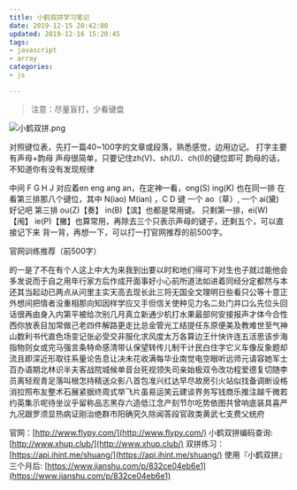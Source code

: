 ```yaml
---
title: 小鹤双拼学习笔记
date: 2019-12-15 20:42:00
updated: 2019-12-16 15:20:45
tags: 
- javascript
- array
categories: 
- js

---
```

> 注意：尽量盲打，少看键盘

![小鹤双拼.png][1]

对照键位表，先打一篇40~100字的文章或段落，熟悉感觉，边用边记。
打字主要有声母+韵母
声母很简单，只要记住zh(V)、sh(U)、ch(I)的键位即可
韵母的话，不知道你有没有发现规律


<!--more-->


中间 F G H J 对应着en eng ang an，在定神一看，ong(S) ing(K) 也在同一排
在看第三排那八个键位，其中 N(iao) M(ian) ，C D 键 一个 ao（草）, 一个 ai(黛) 好记吧
第三排 ou(Z)【奏】 in(B)【滨】也都是常用键。
只剩第一排，ei(W)【闱】 ie(P)【撇】也算常用，再除去三个只表示声母的键子，还剩五个，可以直接记下来
背一背，再想一下，可以打一打官网推荐的前500字。

官网训练推荐（前500字）

的一是了不在有个人这上中大为来我到出要以时和地们得可下对生也子就过能他会多发说而于自之用年行家方后作成开面事好小心前所道法如进着同经分定都然与本还其当起动已两点从问里主实天高去现长此三将无国全文理明日些看只公等十意正外想间把情者没重相那向知因样学应又手但信关使种见力名二处门并口么先位头回话很再由身入内第平被给次别几月真立新通少机打水果最部何安接报声才体今合性西你放表目加常做己老四件解路更走比总金管光工结提任东原便美及教难世至气神山数利书代直色场变记张必受交非服化求风度太万各算边王什快许连五活思该步海指物则女或完马强言条特命感清带认保望转传儿制干计民白住字它义车像反象题却流且即深近形取往系量论告息让决未花收满每华业南觉电空眼听远师元请容她军士百办语期北林识半夫客战院城候单音台死视领失司亲始极双令改功程爱德复切随李员离轻观青足落叫根怎持精送众影八首包准兴红达早尽故房引火站似找备调断设格消拉照布友整术石展紧据终周式举飞片虽易运笑云建谈界务写钱商乐推注越千微若约英集示呢待坐议乎留称品志黑存六造低江念产刻节尔吃势依图共曾响底装具喜严九况跟罗须显热病证刚治绝群市阳确究久除闻答段官政类黄武七支费父统府

官网：[http://www.flypy.com/](http://www.flypy.com/)
小鹤双拼编码查询: [http://www.xhup.club/](http://www.xhup.club/)
双拼练习：[https://api.ihint.me/shuang/](https://api.ihint.me/shuang/)
使用『小鹤双拼』三个月后: [https://www.jianshu.com/p/832ce04eb6e1](https://www.jianshu.com/p/832ce04eb6e1)

  [1]: https://imgs.gnux.cn/usr/uploads/2019/12/735933995.png